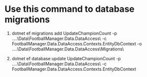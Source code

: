 # Use this command to database migrations
1. dotnet ef migrations add UpdateChampionCount -p ..\..\Data\FootballManager.Data.DataAccess\ -c FootballManager.Data.DataAccess.Contexts.EntityDbContext -o ..\..\Data\FootballManager.Data.DataAccess\Migrations\

2. dotnet ef database update UpdateChampionCount -p ..\..\Data\FootballManager.Data.DataAccess\ -c FootballManager.Data.DataAccess.Contexts.EntityDbContext